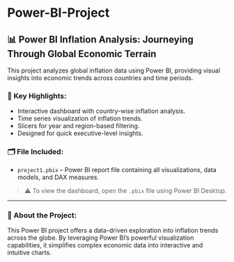 # Power-BI-Project

## 📊 Power BI Inflation Analysis: Journeying Through Global Economic Terrain

This project analyzes global inflation data using Power BI, providing visual insights into economic trends across countries and time periods.

### 🧾 Key Highlights:
- Interactive dashboard with country-wise inflation analysis.
- Time series visualization of inflation trends.
- Slicers for year and region-based filtering.
- Designed for quick executive-level insights.

### 🗂️ File Included:
- `project1.pbix` – Power BI report file containing all visualizations, data models, and DAX measures.

> ⚠️ To view the dashboard, open the `.pbix` file using Power BI Desktop.

---

### 📎 About the Project:
This Power BI project offers a data-driven exploration into inflation trends across the globe. By leveraging Power BI’s powerful visualization capabilities, it simplifies complex economic data into interactive and intuitive charts.

